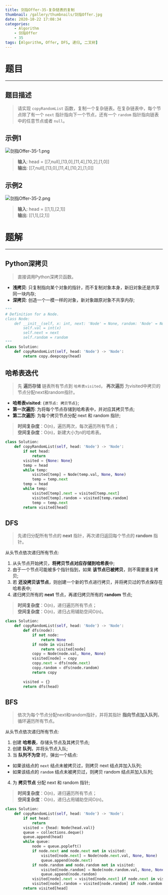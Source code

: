 ```yaml
---
title: 剑指Offer-35-复杂链表的复制
thumbnail: /gallery/thumbnails/剑指Offer.jpg
date: 2020-10-22 17:08:34
categories:
    - Algorithm  
    - 剑指Offer  
    - 35
tags: [Algorithm, Offer, DFS, 递归, 二叉树]
---
```


# 题目
---
## 题目描述
> 请实现 `copyRandomList` 函数，复制一个复杂链表。在复杂链表中，每个节点除了有一个 `next` 指针指向下一个节点，还有一个 `random` 指针指向链表中的任意节点或者 `null`。
<!-- more -->

## 示例1
![剑指Offer-35-1.png](https://i.loli.net/2020/10/22/lRY2sNQLDyguI4e.png)
> **输入**: head = [[7,null],[13,0],[11,4],[10,2],[1,0]]  
> **输出**: [[7,null],[13,0],[11,4],[10,2],[1,0]]

## 示例2
![剑指Offer-35-2.png](https://i.loli.net/2020/10/22/8IPEYoQgqrR5U3b.png)
> **输入**: head = [[1,1],[2,1]]  
> **输出**: [[1,1],[2,1]]

# 题解
---
## Python深拷贝
> 直接调用Python深拷贝函数。

- **浅拷贝**: 只复制指向某个对象的指针，而不复制对象本身，新旧对象还是共享同一块内存;  
- **深拷贝**: 创造一个一模一样的对象，新对象跟原对象不共享内存;

```python
"""
# Definition for a Node.
class Node:
    def __init__(self, x: int, next: 'Node' = None, random: 'Node' = None):
        self.val = int(x)
        self.next = next
        self.random = random
"""
class Solution:
    def copyRandomList(self, head: 'Node') -> 'Node':
        return copy.deepcopy(head)
```

## 哈希表迭代
> 先 **遍历存储** 链表所有节点到 `哈希表visited`， **再次遍历** 为visited中拷贝的节点分配next和random指针。

- **哈希表visited**: `{原节点: 拷贝节点}`;  
- **第一次遍历**: 为将每个节点存储到哈希表中，并对应其拷贝节点;  
- **第二次遍历**: 为每个拷贝节点分配 next 和 random 指针;

> **时间复杂度**：O(n)，遍历两次，每次遍历所有节点；  
> **空间复杂度**：O(n)，新建大小为n的哈希表。

```python
class Solution:
    def copyRandomList(self, head: 'Node') -> 'Node':
        if not head:
            return
        visited = {None: None}
        temp = head
        while temp:
            visited[temp] = Node(temp.val, None, None)
            temp = temp.next
        temp = head
        while temp:
            visited[temp].next = visited[temp.next]
            visited[temp].random = visited[temp.random]
            temp = temp.next
        return visited[head]
```

## DFS
> 先递归分配所有节点的 **next** 指针，再次递归返回每个节点的 **random** 指针。

从头节点依次递归所有节点:  
1. 从头节点开始拷贝，**将拷贝节点对应存储到哈希表**中;  
2. 由于一个节点可能被多个指针指到，如果 **该节点已被拷贝**，则不需要重复拷贝;  
3. 若 **还没拷贝该节点**，则创建一个新的节点进行拷贝，并将拷贝过的节点保存在哈希表中;  
4. 递归拷贝所有的 **next** 节点，再递归拷贝所有的 **random** 节点;  

> **时间复杂度**：O(n)，递归遍历所有节点；  
> **空间复杂度**：O(n)，递归占用辅助空间O(n)。

```python
class Solution:
    def copyRandomList(self, head: 'Node') -> 'Node':
        def dfs(node):
            if not node:
                return None
            if node in visited:
                return visited[node]
            copy = Node(node.val, None, None)
            visited[node] = copy
            copy.next = dfs(node.next)
            copy.random = dfs(node.random)
            return copy
        
        visited = {}
        return dfs(head)
```

## BFS
> 依次为每个节点分配next和random指针，并将其指针 **指向节点加入队列**，循环遍历所有节点。

从头节点依次递归所有节点:  
1. 创建 **哈希表**，存储头节点及其拷贝节点;  
2. 创建 **队列**，并将头节点入队;  
3. 当 **队列不为空** 时，弹出一个结点:  
- 如果该结点的 `next` 结点未被拷贝过，则拷贝 next 结点并加入队列;  
- 如果该结点的 `random` 结点未被拷贝过，则拷贝 random 结点并加入队列;  
4. 为 **拷贝节点** 分配 next 和 random 指针;

> **时间复杂度**：O(n)，递归遍历所有节点；  
> **空间复杂度**：O(n)，递归占用辅助空间O(n)。

```python
class Solution:
    def copyRandomList(self, head: 'Node') -> 'Node':
        if not head:
            return
        visited = {head: Node(head.val)}
        queue = collections.deque()
        queue.append(head)
        while queue:
            node = queue.popleft()
            if node.next and node.next not in visited:
                visited[node.next] = Node(node.next.val, None, None)
                queue.append(node.next)
            if node.random and node.random not in visited:
                visited[node.random] = Node(node.random.val, None, None)
                queue.append(node.random)
            visited[node].next = visited[node.next] if node.next in visited else None
            visited[node].random = visited[node.random] if node.random in visited else None
        return visited[head]
```
